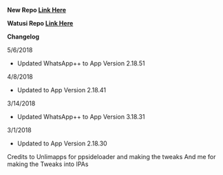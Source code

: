 **New Repo [Link Here](https://github.com/JMccormick264/WhatsAppPP)**

**Watusi Repo [Link Here](https://github.com/FouadRaheb/Watusi-for-WhatsApp)**

**Changelog**

5/6/2018

 - Updated WhatsApp++ to App Version 2.18.51

4/8/2018

 - Updated to App Version 2.18.41

3/14/2018

 - Updated WhatsApp++ to App Version 3.18.31

3/1/2018

 - Updated to App Version 2.18.30


 Credits to Unlimapps for ppsideloader and making the tweaks
 And me for making the Tweaks into IPAs
